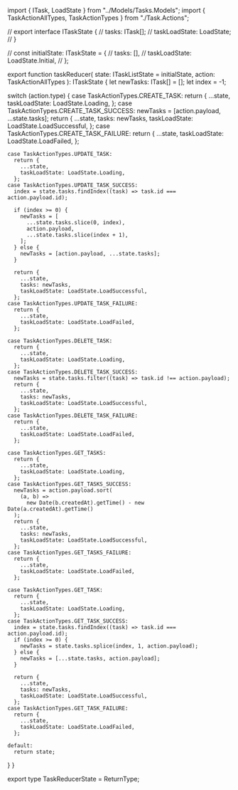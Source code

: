 import { ITask, LoadState } from "../Models/Tasks.Models";
import { TaskActionAllTypes, TaskActionTypes } from "./Task.Actions";

// export interface ITaskState {
// tasks: ITask[];
// taskLoadState: LoadState;
// }

// const initialState: ITaskState = {
// tasks: [],
// taskLoadState: LoadState.Initial,
// };

export function taskReducer(
state: ITaskListState = initialState,
action: TaskActionAllTypes
): ITaskState {
let newTasks: ITask[] = [];
let index = -1;

switch (action.type) {
case TaskActionTypes.CREATE_TASK:
return {
...state,
taskLoadState: LoadState.Loading,
};
case TaskActionTypes.CREATE_TASK_SUCCESS:
newTasks = [action.payload, ...state.tasks];
return {
...state,
tasks: newTasks,
taskLoadState: LoadState.LoadSuccessful,
};
case TaskActionTypes.CREATE_TASK_FAILURE:
return {
...state,
taskLoadState: LoadState.LoadFailed,
};

    case TaskActionTypes.UPDATE_TASK:
      return {
        ...state,
        taskLoadState: LoadState.Loading,
      };
    case TaskActionTypes.UPDATE_TASK_SUCCESS:
      index = state.tasks.findIndex((task) => task.id === action.payload.id);

      if (index >= 0) {
        newTasks = [
          ...state.tasks.slice(0, index),
          action.payload,
          ...state.tasks.slice(index + 1),
        ];
      } else {
        newTasks = [action.payload, ...state.tasks];
      }

      return {
        ...state,
        tasks: newTasks,
        taskLoadState: LoadState.LoadSuccessful,
      };
    case TaskActionTypes.UPDATE_TASK_FAILURE:
      return {
        ...state,
        taskLoadState: LoadState.LoadFailed,
      };

    case TaskActionTypes.DELETE_TASK:
      return {
        ...state,
        taskLoadState: LoadState.Loading,
      };
    case TaskActionTypes.DELETE_TASK_SUCCESS:
      newTasks = state.tasks.filter((task) => task.id !== action.payload);
      return {
        ...state,
        tasks: newTasks,
        taskLoadState: LoadState.LoadSuccessful,
      };
    case TaskActionTypes.DELETE_TASK_FAILURE:
      return {
        ...state,
        taskLoadState: LoadState.LoadFailed,
      };

    case TaskActionTypes.GET_TASKS:
      return {
        ...state,
        taskLoadState: LoadState.Loading,
      };
    case TaskActionTypes.GET_TASKS_SUCCESS:
      newTasks = action.payload.sort(
        (a, b) =>
          new Date(b.createdAt).getTime() - new Date(a.createdAt).getTime()
      );
      return {
        ...state,
        tasks: newTasks,
        taskLoadState: LoadState.LoadSuccessful,
      };
    case TaskActionTypes.GET_TASKS_FAILURE:
      return {
        ...state,
        taskLoadState: LoadState.LoadFailed,
      };

    case TaskActionTypes.GET_TASK:
      return {
        ...state,
        taskLoadState: LoadState.Loading,
      };
    case TaskActionTypes.GET_TASK_SUCCESS:
      index = state.tasks.findIndex((task) => task.id === action.payload.id);
      if (index >= 0) {
        newTasks = state.tasks.splice(index, 1, action.payload);
      } else {
        newTasks = [...state.tasks, action.payload];
      }

      return {
        ...state,
        tasks: newTasks,
        taskLoadState: LoadState.LoadSuccessful,
      };
    case TaskActionTypes.GET_TASK_FAILURE:
      return {
        ...state,
        taskLoadState: LoadState.LoadFailed,
      };

    default:
      return state;

}
}

export type TaskReducerState = ReturnType<typeof taskReducer>;
